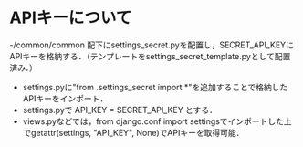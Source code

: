 # APIキーについて
-/common/common 配下にsettings_secret.pyを配置し，SECRET_API_KEYにAPIキーを格納する．（テンプレートをsettings_secret_template.pyとして配置済み．）
- settings.pyに"from .settings_secret import *"を追加することで格納したAPIキーをインポート．
- settings.pyで API_KEY = SECRET_API_KEY とする．
- views.pyなどでは，from django.conf import settingsでインポートした上でgetattr(settings, "API_KEY", None)でAPIキーを取得可能．